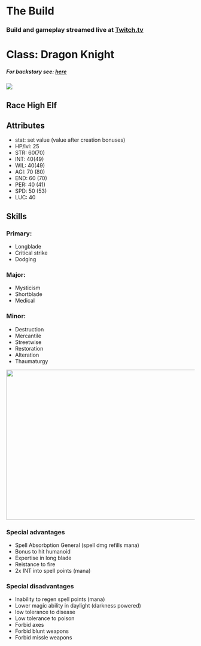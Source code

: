 # The Build
### Build and gameplay streamed live at [Twitch.tv](https://www.twitch.tv/thehonorabIe)

# Class: Dragon Knight
##### For backstory see: [here](https://github.com/The-Honorable/Daggerfall/blob/main/README.md)
<img src="https://i.imgur.com/evl0pRp.png" />

## Race High Elf

## Attributes

- stat: set value (value after creation bonuses)
- HP/lvl: 25
- STR: 60(70)
- INT: 40(49)
- WIL: 40(49)
- AGI: 70 (80)
- END: 60 (70)
- PER: 40 (41)
- SPD: 50 (53)
- LUC: 40


## Skills

### Primary:
- Longblade
- Critical strike
- Dodging

### Major:
- Mysticism
- Shortblade
- Medical

### Minor:
- Destruction
- Mercantile
- Streetwise
- Restoration
- Alteration
- Thaumaturgy

<img src="https://i.imgur.com/HOOOehk.jpg" height="400" width="600" />

### Special advantages
- Spell Absorbption General (spell dmg refills mana)
- Bonus to hit humanoid
- Expertise in long blade
- Reistance to fire
- 2x INT into spell points (mana)

### Special disadvantages
- Inability to regen spell points (mana)
- Lower magic ability in daylight (darkness powered)
- low tolerance to disease
- Low tolerance to poison
- Forbid axes
- Forbid blunt weapons
- Forbid missle weapons
